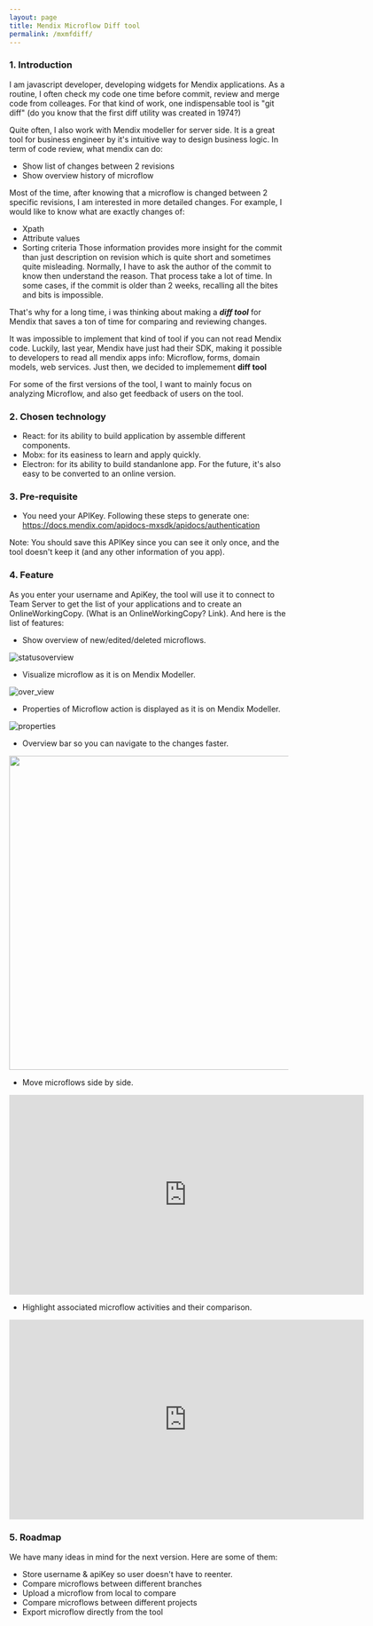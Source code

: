 ```yaml
---
layout: page
title: Mendix Microflow Diff tool
permalink: /mxmfdiff/
---
```


### 1. Introduction 
I am javascript developer, developing widgets for Mendix applications.
As a routine, I often check my code one time before commit, review and merge code from colleages. 
For that kind of work, one indispensable tool is "git diff" (do you know that the first diff utility was created in 1974?)

Quite often, I also work with Mendix modeller for  server side. 
It is a great tool for business engineer by it's intuitive way to design business logic.
In term of code review, what mendix can do:
   - Show list of changes between 2 revisions
   - Show overview history of microflow 

Most of the time, after knowing that a microflow is changed between 2 specific revisions, I am interested in more detailed changes. 
For example, I would like to know what are exactly changes of: 
   - Xpath
   - Attribute values
   - Sorting criteria 
Those information provides more insight for the commit than just description on revision which is quite short and sometimes quite misleading. Normally, I have to ask the author of the commit to know then understand the reason. That process take a lot of time.
In some cases, if the commit is older than 2 weeks, recalling all the bites and bits is impossible.

That's why for a long time, i was thinking about making a _**diff tool**_ for Mendix that saves a ton of time for comparing and reviewing changes.


It was impossible to implement that kind of tool if you can not read Mendix code. 
Luckily, last year, Mendix have just had their SDK, making it possible to developers to read all mendix apps info: Microflow, forms, domain models, web services. Just then, we decided to implemement **diff tool**

For some of the first versions of the tool, I want to mainly focus on analyzing Microflow, and also get feedback of users on the tool.

### 2. Chosen technology
- React: for its ability to build application by assemble different components.
- Mobx: for its easiness to learn and apply quickly.
- Electron: for its ability to build standanlone app. For the future, it's also easy to be converted to an online version.

### 3. Pre-requisite
- You need your APIKey. Following these steps to generate one:
https://docs.mendix.com/apidocs-mxsdk/apidocs/authentication

Note: You should save this APIKey since you can see it only once, and the tool doesn't keep it (and any other information of you app).

### 4. Feature
As you enter your username and ApiKey, the tool will use it to connect to Team Server to get the list of your applications and to create an OnlineWorkingCopy. 
(What is an OnlineWorkingCopy? Link). And here is the list of features:

- Show overview of new/edited/deleted microflows.

![statusoverview](https://raw.githubusercontent.com/vietduc1441/vietduc1441.github.io/master/img/sttoverview.png)

- Visualize microflow as it is on Mendix Modeller.

![over_view](https://raw.githubusercontent.com/vietduc1441/vietduc1441.github.io/master/img/mf.png)

- Properties of Microflow action is displayed as it is on Mendix Modeller.

![properties](https://raw.githubusercontent.com/vietduc1441/vietduc1441.github.io/master/img/prop.png)


- Overview bar so you can navigate to the changes faster.


<img src="https://raw.githubusercontent.com/vietduc1441/vietduc1441.github.io/master/img/ovvbar.png" width="566">


- Move microflows side by side.

<iframe width="640" height="360" src="https://www.youtube.com/embed/UpkE3kJURWM?rel=0" frameborder="0" ></iframe>

- Highlight associated microflow activities and their comparison.

<iframe width="640" height="360" src="https://www.youtube.com/embed/Bnskh7YNqTs?rel=0" frameborder="0" ></iframe>


### 5. Roadmap
We have many ideas in mind for the next version. Here are some of them:

- Store username & apiKey so user doesn't have to reenter.
- Compare microflows between different branches
- Upload a microflow from local to compare 
- Compare microflows between different projects
- Export microflow directly from the tool 